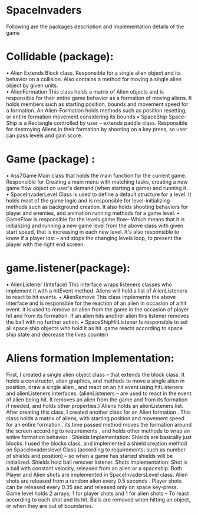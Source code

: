 # SpaceInvaders

Following are the packages description and implementation details of the game

# Collidable (package):
• Alien
    Extends Block class. Responsible for a single alien object and its behavior on a collision.
    Also contains a method for moving a single alien object by given units.
    <br>
• AlienFormation
    This class holds a matrix of Alien objects and is responsible for their entire game behavior as a formation of moving aliens.
    It holds members such as starting position, bounds and movement speed for a formation.
    An Alien-Formation holds methods such as position resetting, or entire formation movement considering its bounds
• SpaceShip
    Space-Ship is a Rectangle controlled by user – extends paddle class. Responsible for destroying Aliens in their formation by shooting on a key press, so user can pass levels and gain score.


# Game (package) :
• Ass7Game
    Main class that holds the main function for the current game.
    Responsible for Creating a main menu with matching tasks, creating a new game flow object on user's demand (when starting a game) and running it.
• SpaceInvaderLevel
    Class is used to define a default structure for a level.
    It holds most of the game logic and is responsible for level-initializing methods such as background creation.
    It also holds shooting behaviors for player and enemies, and animation running methods for a game level.
• GameFlow
    Is responsible for the levels game flow–
    Which means that it is initializing and running a new game level from the above class with given start speed, that is increasing in each new level. It's also responsible to know if a player lost – and stops the changing levels loop, to present the player with the right end screen.


# game.listener(package):
▪ AlienListener (Inteface)
    This interface wraps listeners classes who implement it with a hitEvent method. Aliens will hold a list of AlienListeners to react to hit events.
▪ AlienRemove
    This class implements the above interface and is responsible for the reaction of an alien in occasion of a hit event.
    it is used to remove an alien from the game in the occasion of player hit and from its formation.
    If an alien hits another alien this listener removes the ball with no further action.
▪ SpaceShipHitListener
    Is responsible to set all space ship objects who hold it as hit.
    game reacts according to space ship state and decrease the lives counter)


# Aliens formation Implementation:

First, I created a single alien object class – that extends the block class.
It holds a constructor, alien graphics, and methods to move a single alien in position, draw a single alien , and react on an hit event using hitListeners and alienListeners interfaces.
(alienListeners – are used to react in the event of alien being hit.
It removes an alien from the game and from its formation if needed, and holds other properties.)
Aliens holds an alienListeners list.
After creating this class, I created another class for an Alien formation .
This class holds a matrix of aliens, with starting position and movement speed for an entire formation . its time passed method moves the formation around the screen according to requirements , and holds other methods to wrap an entire formation behavior .
Shields Implementation:
Shields are basically just blocks.
I used the blocks class, and implemented a shield creation method on SpaceInvaderslevel Class (according to requirements; such as number of shields and position) –
so when a game has started shields will be initialized. Shields hold ball remover listener.
Shots Implementation:
Shot is a ball with constant velocity, released from an alien or a spaceship.
Both Player and Alien shots are implemented in SpaceInvadersLevel class.
Alien shots are released from a random alien every 0.5 seconds .
Player shots can be released every 0.35 sec and released only on space key-press.
Game level holds 2 arrays; 1 for player shots and 1 for alien shots –
To react according to each shot and its hit. Balls are removed when hitting an object, or when they are out of boundaries.
